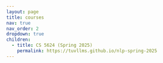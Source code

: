 ```yaml
---
layout: page
title: courses
nav: true
nav_order: 2
dropdown: true
children:
  - title: CS 5624 (Spring 2025)
    permalink: https://tuvllms.github.io/nlp-spring-2025
---
```

